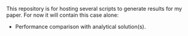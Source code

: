 This repository is for hosting several scripts to generate results for my paper.
For now it will contain this case alone:

* Performance comparison with analytical solution(s).